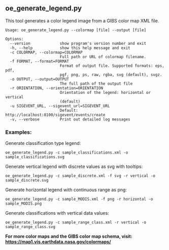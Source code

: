 ## oe_generate_legend.py

This tool generates a color legend image from a GIBS color map XML file.

```
Usage: oe_generate_legend.py --colormap [file] --output [file]

Options:
  --version             show program's version number and exit
  -h, --help            show this help message and exit
  -c COLORMAP, --colormap=COLORMAP
                        Full path or URL of colormap filename.
  -f FORMAT, --format=FORMAT
                        Format of output file. Supported formats: eps, pdf,
                        pgf, png, ps, raw, rgba, svg (default), svgz.
  -o OUTPUT, --output=OUTPUT
                        The full path of the output file
  -r ORIENTATION, --orientation=ORIENTATION
                        Orientation of the legend: horizontal or vertical
                        (default)
  -u SIGEVENT_URL, --sigevent_url=SIGEVENT_URL
                        Default:  http://localhost:8100/sigevent/events/create
  -v, --verbose         Print out detailed log messages
```

### Examples:

Generate classification type legend:
```
oe_generate_legend.py -c sample_classifications.xml -o sample_classifications.svg
```

Generate vertical legend with discrete values as svg with tooltips:
```
oe_generate_legend.py -c sample_discrete.xml -f svg -r vertical -o sample_discrete.svg
```

Generate horizontal legend with continuous range as png:
```
oe_generate_legend.py -c sample_MODIS.xml -f png -r horizontal -o sample_MODIS.png
```

Generate classifications with vertical data values:
```
oe_generate_legend.py -c sample_range_class.xml -r vertical -o sample_range_class.svg
```	

**For more color maps and the GIBS color map schema, visit: https://map1.vis.earthdata.nasa.gov/colormaps/**